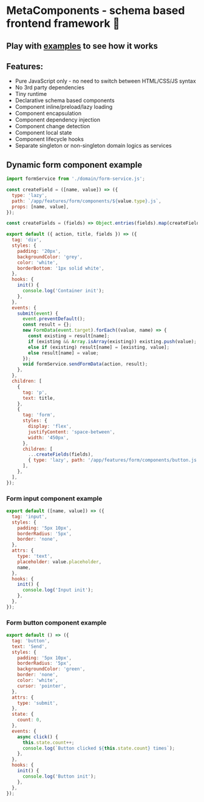 # MetaComponents - schema based frontend framework 🧱

## Play with [examples](https://github.com/metarhia/metacomponents/tree/main/examples) to see how it works

## Features:

- Pure JavaScript only - no need to switch between HTML/CSS/JS syntax
- No 3rd party dependencies
- Tiny runtime
- Declarative schema based components
- Component inline/preload/lazy loading
- Component encapsulation
- Component dependency injection
- Component change detection
- Component local state
- Component lifecycle hooks
- Separate singleton or non-singleton domain logics as services

## Dynamic form component example

```js
import formService from './domain/form-service.js';

const createField = ([name, value]) => ({
  type: 'lazy',
  path: `/app/features/form/components/${value.type}.js`,
  props: [name, value],
});

const createFields = (fields) => Object.entries(fields).map(createField);

export default ({ action, title, fields }) => ({
  tag: 'div',
  styles: {
    padding: '20px',
    backgroundColor: 'grey',
    color: 'white',
    borderBottom: '1px solid white',
  },
  hooks: {
    init() {
      console.log('Container init');
    },
  },
  events: {
    submit(event) {
      event.preventDefault();
      const result = {};
      new FormData(event.target).forEach((value, name) => {
        const existing = result[name];
        if (existing && Array.isArray(existing)) existing.push(value);
        else if (existing) result[name] = [existing, value];
        else result[name] = value;
      });
      void formService.sendFormData(action, result);
    },
  },
  children: [
    {
      tag: 'p',
      text: title,
    },
    {
      tag: 'form',
      styles: {
        display: 'flex',
        justifyContent: 'space-between',
        width: '450px',
      },
      children: [
        ...createFields(fields),
        { type: 'lazy', path: '/app/features/form/components/button.js' },
      ],
    },
  ],
});
```

### Form input component example

```js
export default ([name, value]) => ({
  tag: 'input',
  styles: {
    padding: '5px 10px',
    borderRadius: '5px',
    border: 'none',
  },
  attrs: {
    type: 'text',
    placeholder: value.placeholder,
    name,
  },
  hooks: {
    init() {
      console.log('Input init');
    },
  },
});
```

### Form button component example

```js
export default () => ({
  tag: 'button',
  text: 'Send',
  styles: {
    padding: '5px 10px',
    borderRadius: '5px',
    backgroundColor: 'green',
    border: 'none',
    color: 'white',
    cursor: 'pointer',
  },
  attrs: {
    type: 'submit',
  },
  state: {
    count: 0,
  },
  events: {
    async click() {
      this.state.count++;
      console.log(`Button clicked ${this.state.count} times`);
    },
  },
  hooks: {
    init() {
      console.log('Button init');
    },
  },
});
```
